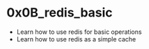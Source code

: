 # 0x0B_redis_basic

- Learn how to use redis for basic operations
- Learn how to use redis as a simple cache
